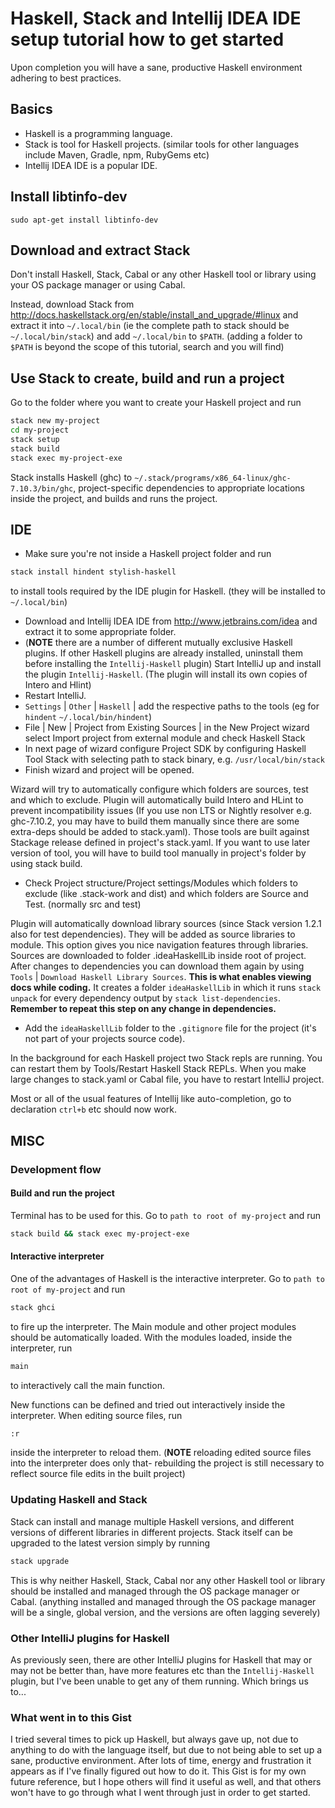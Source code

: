 # Haskell, Stack and Intellij IDEA IDE setup tutorial how to get started
Upon completion you will have a sane, productive Haskell environment adhering to best practices.

## Basics
* Haskell is a programming language. 
* Stack is tool for Haskell projects. (similar tools for other languages include Maven, Gradle, npm, RubyGems etc)
* Intellij IDEA IDE is a popular IDE.

## Install libtinfo-dev
`sudo apt-get install libtinfo-dev`

## Download and extract Stack
Don't install Haskell, Stack, Cabal or any other Haskell tool or library using your OS package manager or using Cabal.

Instead, download Stack from http://docs.haskellstack.org/en/stable/install_and_upgrade/#linux and extract it into `~/.local/bin` (ie the complete path to stack should be `~/.local/bin/stack`) and add `~/.local/bin` to `$PATH`. (adding a folder to `$PATH` is beyond the scope of this tutorial, search and you will find)

## Use Stack to create, build and run a project
Go to the folder where you want to create your Haskell project and run
```bash
stack new my-project
cd my-project
stack setup
stack build
stack exec my-project-exe
```
Stack installs Haskell (ghc) to `~/.stack/programs/x86_64-linux/ghc-7.10.3/bin/ghc`, project-specific dependencies to appropriate locations inside the project, and builds and runs the project.

## IDE
* Make sure you're not inside a Haskell project folder and run
```bash
stack install hindent stylish-haskell
```
to install tools required by the IDE plugin for Haskell. (they will be installed to `~/.local/bin`)
* Download and Intellij IDEA IDE from http://www.jetbrains.com/idea and extract it to some appropriate folder. 
* (**NOTE** there are a number of different mutually exclusive Haskell plugins. If other Haskell plugins are already installed, uninstall them before installing the `Intellij-Haskell` plugin) Start IntelliJ up and install the plugin `Intellij-Haskell`. (The plugin will install its own copies of Intero and Hlint)
* Restart IntelliJ.
* `Settings` | `Other` | `Haskell` | add the respective paths to the tools (eg for `hindent` `~/.local/bin/hindent`)
*  File | New | Project from Existing Sources | in the New Project wizard select Import project from external module and check Haskell Stack
* In next page of wizard configure Project SDK by configuring Haskell Tool Stack with selecting path to stack binary, e.g. `/usr/local/bin/stack`
* Finish wizard and project will be opened. 

Wizard will try to automatically configure which folders are sources, test and which to exclude. Plugin will automatically build Intero and HLint to prevent incompatibility issues (If you use non LTS or Nightly resolver e.g. ghc-7.10.2, you may have to build them manually since there are some extra-deps should be added to stack.yaml). Those tools are built against Stackage release defined in project's stack.yaml. If you want to use later version of tool, you will have to build tool manually in project's folder by using stack build.

* Check Project structure/Project settings/Modules which folders to exclude (like .stack-work and dist) and which folders are Source and Test. (normally src and test) 

Plugin will automatically download library sources (since Stack version 1.2.1 also for test dependencies). They will be added as source libraries to module. This option gives you nice navigation features through libraries. Sources are downloaded to folder .ideaHaskellLib inside root of project. After changes to dependencies you can download them again by using `Tools` | `Download Haskell Library Sources`. **This is what enables viewing docs while coding.** It creates a folder `ideaHaskellLib` in which it runs `stack unpack` for every dependency output by `stack list-dependencies`. **Remember to repeat this step on any change in dependencies.** 

* Add the `ideaHaskellLib` folder to the `.gitignore` file for the project (it's not part of your projects source code).

In the background for each Haskell project two Stack repls are running. You can restart them by Tools/Restart Haskell Stack REPLs. When you make large changes to stack.yaml or Cabal file, you have to restart IntelliJ project.

Most or all of the usual features of Intellij like auto-completion, go to declaration `ctrl+b` etc should now work.

## MISC
### Development flow
#### Build and run the project
Terminal has to be used for this. Go to `path to root of my-project` and run 
```bash
stack build && stack exec my-project-exe
```
#### Interactive interpreter
One of the advantages of Haskell is the interactive interpreter. Go to `path to root of my-project` and run
```bash
stack ghci
```
to fire up the interpreter. The Main module and other project modules should be automatically loaded. With the modules loaded, inside the interpreter, run
```bash
main
```
to interactively call the main function. 

New functions can be defined and tried out interactively inside the interpreter. When editing source files, run
```bash
:r
```
inside the interpreter to reload them. (**NOTE** reloading edited source files into the interpreter does only that- rebuilding the project is still necessary to reflect source file edits in the built project)

### Updating Haskell and Stack
Stack can install and manage multiple Haskell versions, and different versions of different libraries in different projects. Stack itself can be upgraded to the latest version simply by running
```bash
stack upgrade
```
This is why neither Haskell, Stack, Cabal nor any other Haskell tool or library should be installed and managed through the OS package manager or Cabal. (anything installed and managed through the OS package manager will be a single, global version, and the versions are often lagging severely)

### Other IntelliJ plugins for Haskell
As previously seen, there are other IntelliJ plugins for Haskell that may or may not be better than, have more features etc than the `Intellij-Haskell` plugin, but I've been unable to get any of them running. Which brings us to...

### What went in to this Gist
I tried several times to pick up Haskell, but always gave up, not due to anything to do with the language itself, but due to not being able to set up a sane, productive environment. After lots of time, energy and frustration it appears as if I've finally figured out how to do it. This Gist is for my own future reference, but I hope others will find it useful as well, and that others won't have to go through what I went through just in order to get started.